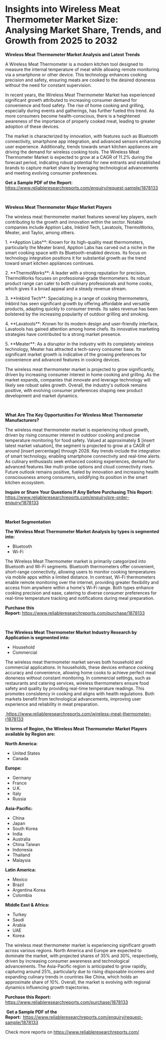 <p><h1>Insights into Wireless Meat Thermometer Market Size: Analysing Market Share, Trends, and Growth from 2025 to 2032</h1></p><p><strong>Wireless Meat Thermometer Market Analysis and Latest Trends</strong></p>
<p><p>A Wireless Meat Thermometer is a modern kitchen tool designed to measure the internal temperature of meat while allowing remote monitoring via a smartphone or other device. This technology enhances cooking precision and safety, ensuring meats are cooked to the desired doneness without the need for constant supervision.</p><p>In recent years, the Wireless Meat Thermometer Market has experienced significant growth attributed to increasing consumer demand for convenience and food safety. The rise of home cooking and grilling, especially during events and gatherings, has further fueled this trend. As more consumers become health-conscious, there is a heightened awareness of the importance of properly cooked meat, leading to greater adoption of these devices.</p><p>The market is characterized by innovation, with features such as Bluetooth connectivity, smartphone app integration, and advanced sensors enhancing user experience. Additionally, trends towards smart kitchen appliances are driving the demand for wireless cooking tools. The Wireless Meat Thermometer Market is expected to grow at a CAGR of 11.2% during the forecast period, indicating robust potential for new entrants and established brands to capture market share by leveraging technological advancements and meeting evolving consumer preferences.</p></p>
<p><strong>Get a Sample PDF of the Report:&nbsp;</strong> <a href="https://www.reliableresearchreports.com/enquiry/request-sample/1878133?utm_campaign=3027&utm_medium=2&utm_source=Github&utm_content=ia&utm_term=05042025&utm_id=wireless-meat-thermometer">https://www.reliableresearchreports.com/enquiry/request-sample/1878133</a></p>
<p>&nbsp;</p>
<p><strong>Wireless Meat Thermometer Major Market Players</strong></p>
<p><p>The wireless meat thermometer market features several key players, each contributing to the growth and innovation within the sector. Notable companies include Apption Labs, Inkbird Tech, Lavatools, ThermoWorks, Meater, and Taylor, among others.</p><p>1. **Apption Labs**: Known for its high-quality meat thermometers, particularly the Meater brand, Apption Labs has carved out a niche in the smart cooking space with its Bluetooth-enabled devices. Its focus on technology integration positions it for substantial growth as the trend toward smart kitchen appliances continues.</p><p>2. **ThermoWorks**: A leader with a strong reputation for precision, ThermoWorks focuses on professional-grade thermometers. Its robust product range can cater to both culinary professionals and home cooks, which gives it a broad appeal and a steady revenue stream.</p><p>3. **Inkbird Tech**: Specializing in a range of cooking thermometers, Inkbird has seen significant growth by offering affordable and versatile products, adapting quickly to consumer trends. Its sales revenue has been bolstered by the increasing popularity of outdoor grilling and smoking.</p><p>4. **Lavatools**: Known for its modern design and user-friendly interface, Lavatools has gained attention among home chefs. Its innovative marketing strategies have contributed to a strong market presence.</p><p>5. **Meater**: As a disruptor in the industry with its completely wireless technology, Meater has attracted a tech-savvy consumer base. Its significant market growth is indicative of the growing preferences for convenience and advanced features in cooking devices.</p><p>The wireless meat thermometer market is projected to grow significantly, driven by increasing consumer interest in home cooking and grilling. As the market expands, companies that innovate and leverage technology will likely see robust sales growth. Overall, the industry's outlook remains positive, with evolving consumer preferences shaping new product development and market dynamics.</p></p>
<p>&nbsp;</p>
<p><strong>What Are The Key Opportunities For Wireless Meat Thermometer Manufacturers?</strong></p>
<p><p>The wireless meat thermometer market is experiencing robust growth, driven by rising consumer interest in outdoor cooking and precise temperature monitoring for food safety. Valued at approximately $ [insert latest market valuation], the segment is projected to grow at a CAGR of around [insert percentage] through 2028. Key trends include the integration of smart technology, enabling smartphone connectivity and real-time alerts. As culinary enthusiasts seek enhanced cooking experiences, demand for advanced features like multi-probe options and cloud connectivity rises. Future outlook remains positive, fueled by innovation and increasing health consciousness among consumers, solidifying its position in the smart kitchen ecosystem.</p></p>
<p><strong>Inquire or Share Your Questions If Any Before Purchasing This Report:</strong> <a href="https://www.reliableresearchreports.com/enquiry/pre-order-enquiry/1878133?utm_campaign=3027&utm_medium=2&utm_source=Github&utm_content=ia&utm_term=05042025&utm_id=wireless-meat-thermometer">https://www.reliableresearchreports.com/enquiry/pre-order-enquiry/1878133</a></p>
<p>&nbsp;</p>
<p><strong>Market Segmentation</strong></p>
<p><strong>The Wireless Meat Thermometer Market Analysis by types is segmented into:</strong></p>
<p><ul><li>Bluetooth</li><li>Wi-Fi</li></ul></p>
<p><p>The Wireless Meat Thermometer market is primarily categorized into Bluetooth and Wi-Fi segments. Bluetooth thermometers offer convenient, short-range connectivity, allowing users to monitor cooking temperatures via mobile apps within a limited distance. In contrast, Wi-Fi thermometers enable remote monitoring over the internet, providing greater flexibility and access from anywhere within a home's Wi-Fi range. Both types enhance cooking precision and ease, catering to diverse consumer preferences for real-time temperature tracking and notifications during meal preparation.</p></p>
<p><strong>Purchase this Report:&nbsp;</strong><a href="https://www.reliableresearchreports.com/purchase/1878133?utm_campaign=3027&utm_medium=2&utm_source=Github&utm_content=ia&utm_term=05042025&utm_id=wireless-meat-thermometer">https://www.reliableresearchreports.com/purchase/1878133</a></p>
<p>&nbsp;</p>
<p><strong>The Wireless Meat Thermometer Market Industry Research by Application is segmented into:</strong></p>
<p><ul><li>Household</li><li>Commercial</li></ul></p>
<p><p>The wireless meat thermometer market serves both household and commercial applications. In households, these devices enhance cooking accuracy and convenience, allowing home cooks to achieve perfect meat doneness without constant monitoring. In commercial settings, such as restaurants and catering services, wireless thermometers ensure food safety and quality by providing real-time temperature readings. This promotes consistency in cooking and aligns with health regulations. Both markets benefit from technological advancements, improving user experience and reliability in meat preparation.</p></p>
<p><a href="https://www.reliableresearchreports.com/wireless-meat-thermometer-r1878133?utm_campaign=3027&utm_medium=2&utm_source=Github&utm_content=ia&utm_term=05042025&utm_id=wireless-meat-thermometer">&nbsp;https://www.reliableresearchreports.com/wireless-meat-thermometer-r1878133</a></p>
<p><strong>In terms of Region, the Wireless Meat Thermometer Market Players available by Region are:</strong></p>
<p>
    <p> <strong> North America: </strong>
        <ul>
            <li>United States</li>
            <li>Canada</li>
        </ul>
        </p> 
    <p> <strong> Europe: </strong>
        <ul>
            <li>Germany</li>
            <li>France</li>
            <li>U.K.</li>
            <li>Italy</li>
            <li>Russia</li>
        </ul>
        </p> 
    <p> <strong> Asia-Pacific: </strong>
        <ul>
            <li>China</li>
            <li>Japan</li>
            <li>South Korea</li>
            <li>India</li>
            <li>Australia</li>
            <li>China Taiwan</li>
            <li>Indonesia</li>
            <li>Thailand</li>
            <li>Malaysia</li>
        </ul>
        </p> 
    <p> <strong> Latin America: </strong>
        <ul>
            <li>Mexico</li>
            <li>Brazil</li>
            <li>Argentina Korea</li>
            <li>Colombia</li>
        </ul>
        </p> 
    <p> <strong> Middle East & Africa: </strong>
        <ul>
            <li>Turkey</li>
            <li>Saudi</li>
            <li>Arabia</li>
            <li>UAE</li>
            <li>Korea</li>
        </ul>
    </p>
    </p>
<p><p>The wireless meat thermometer market is experiencing significant growth across various regions. North America and Europe are expected to dominate the market, with projected shares of 35% and 30%, respectively, driven by increasing consumer awareness and technological advancements. The Asia-Pacific region is anticipated to grow rapidly, capturing around 25%, particularly due to rising disposable incomes and expanding culinary trends in countries like China, which holds an approximate share of 10%. Overall, the market is evolving with regional dynamics influencing growth trajectories.</p></p>
<p><strong>Purchase this Report: </strong><a href="https://www.reliableresearchreports.com/purchase/1878133?utm_campaign=3027&utm_medium=2&utm_source=Github&utm_content=ia&utm_term=05042025&utm_id=wireless-meat-thermometer">https://www.reliableresearchreports.com/purchase/1878133</a></p>
<p>&nbsp;<strong>Get a Sample PDF of the Report:&nbsp;&nbsp;</strong><a href="https://www.reliableresearchreports.com/enquiry/request-sample/1878133?utm_campaign=3027&utm_medium=2&utm_source=Github&utm_content=ia&utm_term=05042025&utm_id=wireless-meat-thermometer">https://www.reliableresearchreports.com/enquiry/request-sample/1878133</a></p>
<p><strong></strong></p>
<p>Check more reports on <a href="https://www.reliableresearchreports.com/?utm_campaign=3027&utm_medium=2&utm_source=Github&utm_content=ia&utm_term=05042025&utm_id=wireless-meat-thermometer">https://www.reliableresearchreports.com/</a></p>